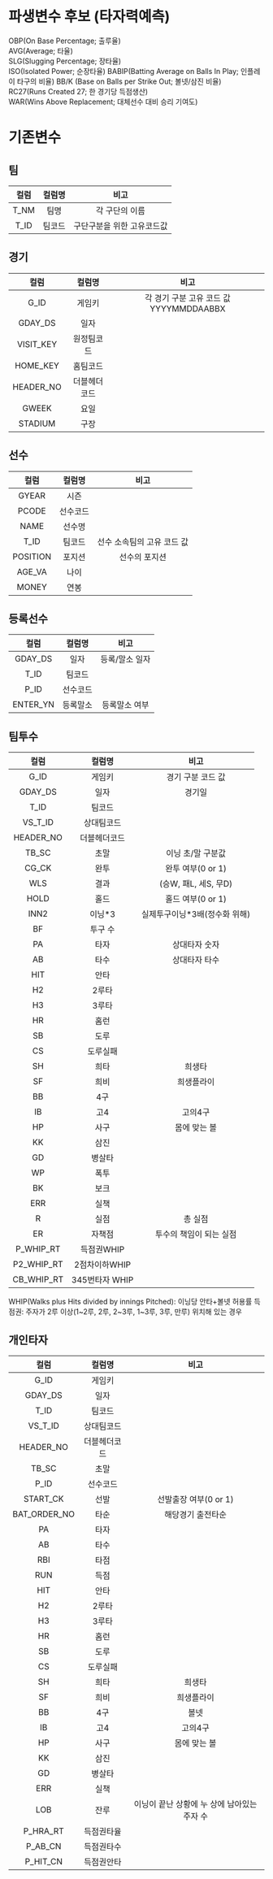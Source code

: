 # 파생변수 후보 (타자력예측)
OBP(On Base Percentage; 출루율) <br>
AVG(Average; 타율) <br>
SLG(Slugging Percentage; 장타율) <br>
ISO(Isolated Power; 순장타율)
BABIP(Batting Average on Balls In Play; 인플레이 타구의 비율)
BB/K (Base on Balls per Strike Out; 볼넷/삼진 비율) <br>
RC27(Runs Created 27; 한 경기당 득점생산) <br>
WAR(Wins Above Replacement; 대체선수 대비 승리 기여도)

# 기존변수
## 팀

|컬럼|컬럼명|비고|
|:--:|:--:|:-----------:|
|T_NM|팀명|각 구단의 이름|
|T_ID|팀코드|구단구분을 위한 고유코드값|

## 경기

|컬럼|컬럼명|비고|
|:--:|:--:|:-----------:|
|G_ID|게임키|각 경기 구분 고유 코드 값 YYYYMMDDAABBX|
|GDAY_DS|일자||
|VISIT_KEY|원정팀코드||
|HOME_KEY|홈팀코드||
|HEADER_NO|더블헤더코드||
|GWEEK|요일||
|STADIUM|구장||

## 선수
|컬럼|컬럼명|비고|
|:--:|:--:|:-----------:|
|GYEAR|시즌||
|PCODE|선수코드||
|NAME|선수명||
|T_ID|팀코드|선수 소속팀의 고유 코드 값|
|POSITION|포지션|선수의 포지션|
|AGE_VA|나이||
|MONEY|연봉||


## 등록선수
|컬럼|컬럼명|비고|
|:-------:|:-----:|:-------------------:|
|GDAY_DS|일자|등록/말소 일자|
|T_ID|팀코드||
|P_ID|선수코드||
|ENTER_YN|등록말소|등록말소 여부|

## 팀투수
|컬럼|컬럼명|비고|
|:-------:|:-----:|:-------------------:|
|G_ID|게임키|경기 구분 코드 값|
|GDAY_DS|일자|경기일|
|T_ID|팀코드||
|VS_T_ID|상대팀코드||
|HEADER_NO|더블헤더코드||
|TB_SC|초말|이닝 초/말 구분값|
|CG_CK|완투|완투 여부(0 or 1)|
|WLS|결과|(승W, 패L, 세S, 무D)|
|HOLD|홀드|홀드 여부(0 or 1)|
|INN2|이닝*3|실제투구이닝*3배(정수화 위해)|
|BF|투구 수||
|PA|타자|상대타자 숫자|
|AB|타수|상대타자 타수|
|HIT|안타||
|H2|2루타||
|H3|3루타||
|HR|홈런||
|SB|도루||
|CS|도루실패||
|SH|희타|희생타|
|SF|희비|희생플라이|
|BB|4구||
|IB|고4|고의4구|
|HP|사구|몸에 맞는 볼|
|KK|삼진||
|GD|병살타||
|WP|폭투||
|BK|보크||
|ERR|실책||
|R|실점|총 실점|
|ER|자책점|투수의 책임이 되는 실점|
|P_WHIP_RT|득점권WHIP||
|P2_WHIP_RT|2점차이하WHIP||
|CB_WHIP_RT|345번타자 WHIP||

WHIP(Walks plus Hits divided by innings Pitched): 이닝당 안타+볼넷 허용률
득점권: 주자가 2루 이상(1~2루, 2루, 2~3루, 1~3루, 3루, 만루) 위치해 있는 경우

## 개인타자
|컬럼|컬럼명|비고|
|:-------:|:-----:|:-------------------:|
|G_ID|게임키||
|GDAY_DS|일자||
|T_ID|팀코드||
|VS_T_ID|상대팀코드||
|HEADER_NO|더블헤더코드||
|TB_SC|초말||
|P_ID|선수코드||
|START_CK|선발|선발출장 여부(0 or 1)|
|BAT_ORDER_NO|타순|해당경기 출전타순|
|PA|타자||
|AB|타수||
|RBI|타점||
|RUN|득점||
|HIT|안타||
|H2|2루타||
|H3|3루타||
|HR|홈런||
|SB|도루||
|CS|도루실패||
|SH|희타|희생타|
|SF|희비|희생플라이|
|BB|4구|볼넷|
|IB|고4|고의4구|
|HP|사구|몸에 맞는 볼|
|KK|삼진||
|GD|병살타||
|ERR|실책||
|LOB|잔루|이닝이 끝난 상황에 누 상에 남아있는 주자 수|
|P_HRA_RT|득점권타율||
|P_AB_CN|득점권타수||
|P_HIT_CN|득점권안타||
